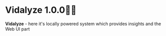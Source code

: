 # Vidalyze 1.0.0🎥💬

**Vidalyze** - here it's locally powered system which provides insights and the Web UI part
